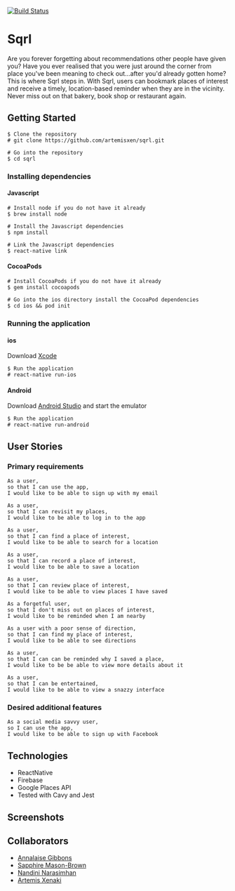 [![Build Status](https://travis-ci.org/artemisxen/sqrl.svg?branch=master)](https://travis-ci.org/artemisxen/sqrl)

# Sqrl

Are you forever forgetting about recommendations other people have given you? Have you ever realised that you were just around the corner from  place you've been meaning to check out...after you'd already gotten home? This is where Sqrl steps in. With Sqrl, users can bookmark places of interest and receive a timely, location-based reminder when they are in the vicinity. Never miss out on that bakery, book shop or restaurant again.

## Getting Started

```
$ Clone the repository
# git clone https://github.com/artemisxen/sqrl.git
```
```
# Go into the repository
$ cd sqrl
```

### Installing dependencies

#### Javascript

```
# Install node if you do not have it already
$ brew install node
```
```
# Install the Javascript dependencies
$ npm install
```
```
# Link the Javascript dependencies
$ react-native link
```

#### CocoaPods

```
# Install CocoaPods if you do not have it already
$ gem install cocoapods
```
```
# Go into the ios directory install the CocoaPod dependencies
$ cd ios && pod init
```

### Running the application

#### ios

Download [Xcode](https://itunes.apple.com/gb/app/xcode/id497799835?mt=12)

```
$ Run the application
# react-native run-ios
```

#### Android

Download [Android Studio](https://developer.android.com/studio/index.html) and start the emulator

```
$ Run the application
# react-native run-android
```

## User Stories

### Primary requirements

```
As a user,
so that I can use the app,
I would like to be able to sign up with my email
```
```
As a user,
so that I can revisit my places,
I would like to be able to log in to the app
```
```
As a user,
so that I can find a place of interest,
I would like to be able to search for a location
```
```
As a user,
so that I can record a place of interest,
I would like to be able to save a location
```
```
As a user,
so that I can review place of interest,
I would like to be able to view places I have saved
```
```
As a forgetful user,
so that I don't miss out on places of interest,
I would like to be reminded when I am nearby
```
```
As a user with a poor sense of direction,
so that I can find my place of interest,
I would like to be able to see directions
```
```
As a user,
so that I can can be reminded why I saved a place,
I would like to be be able to view more details about it
```
```
As a user,
so that I can be entertained,
I would like to be able to view a snazzy interface
```

### Desired additional features

```
As a social media savvy user,
so I can use the app,
I would like to be able to sign up with Facebook
```

## Technologies

* ReactNative
* Firebase
* Google Places API
* Tested with Cavy and Jest

## Screenshots



## Collaborators

* [Annalaise Gibbons](https://github.com/annalaise)
* [Sapphire Mason-Brown](https://github.com/SaphMB)
* [Nandini Narasimhan](https://github.com/Nandhini31)
* [Artemis Xenaki](https://github.com/artemisxen)
